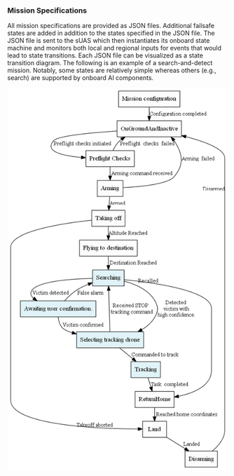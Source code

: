 ### Mission Specifications

All mission specifications are provided as JSON files. Additional failsafe states are added in addition to the states specified in the JSON file. 
The JSON file is sent to the sUAS which then instantiates its onboard state machine and monitors both local and regional inputs for events that would lead to state transitions.
Each JSON file can be visualized as a state transition diagram.  The following is an example of a search-and-detect mission. Notably, some states are relatively simple whereas others (e.g., search) are supported by onboard AI components.

<img src="https://github.com/SAREC-Lab/PuDZ/blob/main/images/SearchAndTrack.png">


